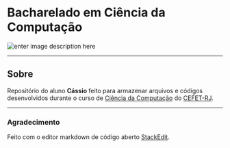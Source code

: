 # **Bacharelado em Ciência da Computação**


![enter image description here](http://www.cefet-rj.br/attachments/article/431/Horizontal%20azul.jpg)


----------


## Sobre
Repositório do aluno **Cássio** feito para armazenar arquivos e códigos desenvolvidos durante o curso de [Ciência da Computação](http://www.cefet-rj.br/index.php/bacharelado-em-ciencia-da-computacao) do [CEFET-RJ](http://www.cefet-rj.br/).


----------
### Agradecimento
Feito com o editor markdown de código aberto [StackEdit](https://stackedit.io/).
